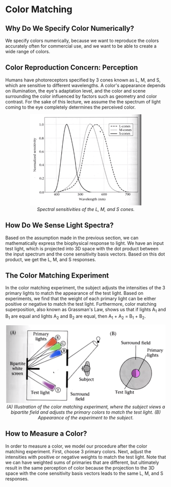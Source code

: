 # Color Matching
## Why Do We Specify Color Numerically?
We specify colors numerically, because we want to reproduce the colors accurately often for commercial use, and we want to be able to create a wide range of colors. 

## Color Reproduction Concern: Perception
Humans have photoreceptors specified by 3 cones known as L, M, and S, which are sensitive to different wavelengths. A color's appearance depends on illumination, the eye's adaptation level, and the color and scene surrounding the color influenced by factors such as geometry and color contrast. For the sake of this lecture, we assume the the spectrum of light coming to the eye completely determines the perceived color. 

<p align="center">
  <img src="./LMS_cones.png" width="350" title="LMS cones"</img>
  <br>
  <em> Spectral sensitivities of the L, M, and S cones. </em>
</p>

## How Do We Sense Light Spectra?
Based on the assumption made in the previous section, we can mathematically express the biophysical response to light. We have an input test light, which is projected into 3D space with the dot product between the input spectrum and the cone sensitivity basis vectors. Based on this dot product, we get the L, M, and S responses. 

## The Color Matching Experiment
In the color matching experiment, the subject adjusts the intensities of the 3 primary lights to match the appearance of the test light. Based on experiments, we find that the weight of each primary light can be either positive or negative to match the test light. Furthermore, color matching superposition, also known as Grassman's Law, shows us that if lights A<sub>1</sub> and B<sub>1</sub> are equal and lights A<sub>2</sub> and B<sub>2</sub> are equal, then A<sub>1</sub> + A<sub>2</sub> = B<sub>1</sub> + B<sub>2</sub>.

<p align="center">
  <img src="./Color_matching_exp.png" width="500" title="Color matching experiment"</img>
  <br>
    <em>(A) Illustration of the color matching experiment, where the subject views a bipartite field and adjusts the primary colors to match the test light. (B) Appearance of the experiment to the subject. </em>
</p>

## How to Measure a Color?
In order to measure a color, we model our procedure after the color matching experiment. First, choose 3 primary colors. Next, adjust the intensities with positive or negative weights to match the test light. Note that we can have weighted sums of primaries that are different, but ultimately result in the same perception of color because the projection to the 3D space with the cone sensitivity basis vectors leads to the same L, M, and S responses. 
